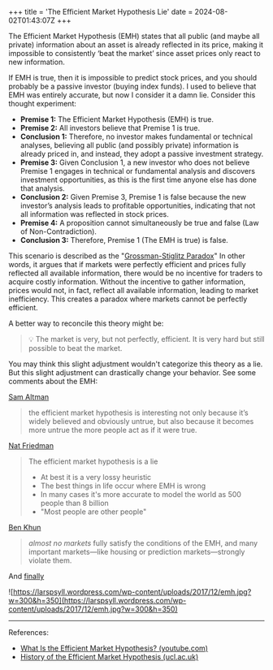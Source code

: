 +++
title = 'The Efficient Market Hypothesis Lie'
date = 2024-08-02T01:43:07Z
+++


The Efficient Market Hypothesis (EMH) states that all public (and maybe all private) information about an asset is already reflected in its price, making it impossible to consistently ‘beat the market’ since asset prices only react to new information.

If EMH is true, then it is impossible to predict stock prices, and you should probably be a passive investor (buying index funds). I used to believe that EMH was entirely accurate, but now I consider it a damn lie. Consider this thought experiment:

- **Premise 1:** The Efficient Market Hypothesis (EMH) is true.
- **Premise 2:** All investors believe that Premise 1 is true.
- **Conclusion 1:** Therefore, no investor makes fundamental or technical analyses, believing all public (and possibly private) information is already priced in, and instead, they adopt a passive investment strategy.
- **Premise 3:** Given Conclusion 1, a new investor who does not believe Premise 1 engages in technical or fundamental analysis and discovers investment opportunities, as this is the first time anyone else has done that analysis.
- **Conclusion 2:** Given Premise 3, Premise 1 is false because the new investor’s analysis leads to profitable opportunities, indicating that not all information was reflected in stock prices.
- **Premise 4:** A proposition cannot simultaneously be true and false (Law of Non-Contradiction).
- **Conclusion 3:** Therefore, Premise 1 (The EMH is true) is false.

This scenario is described as the "[Grossman-Stiglitz Paradox](https://rationalreminder.ca/blog/2014/1/4/the-grossman-stiglitz-paradox)" In other words, it argues that if markets were perfectly efficient and prices fully reflected all available information, there would be no incentive for traders to acquire costly information. Without the incentive to gather information, prices would not, in fact, reflect all available information, leading to market inefficiency. This creates a paradox where markets cannot be perfectly efficient.

A better way to reconcile this theory might be:

> 💡 The market is very, but not perfectly, efficient. It is very hard but still possible to beat the market.

You may think this slight adjustment wouldn't categorize this theory as a lie. But this slight adjustment can drastically change your behavior. See some comments about the EMH:

[Sam Altman](https://x.com/sama/status/1670961313688997888?lang=en)

> the efficient market hypothesis is interesting not only because it’s widely believed and obviously untrue, but also because it becomes more untrue the more people act as if it were true.
> 
[Nat Friedman](https://nat.org/)

> The efficient market hypothesis is a lie
> 
> - At best it is a very lossy heuristic
> - The best things in life occur where EMH is wrong
> - In many cases it's more accurate to model the world as 500 people than 8 billion
> - "Most people are other people"

[Ben Khun](https://www.benkuhn.net/overconfidence/)

> *almost no markets* fully satisfy the conditions of the EMH, and many important markets—like housing or prediction markets—strongly violate them.
> 

And [finally](https://larspsyll.wordpress.com/2017/12/17/the-efficient-market-hypothesis/) 

![https://larspsyll.wordpress.com/wp-content/uploads/2017/12/emh.jpg?w=300&h=350](https://larspsyll.wordpress.com/wp-content/uploads/2017/12/emh.jpg?w=300&h=350)

---

References:

- [What Is the Efficient Market Hypothesis? (youtube.com)](https://www.youtube.com/watch?v=AEv9AszJ4_U)
- [History of the Efficient Market Hypothesis (ucl.ac.uk)](http://www.cs.ucl.ac.uk/fileadmin/UCL-CS/images/Research_Student_Information/RN_11_04.pdf)